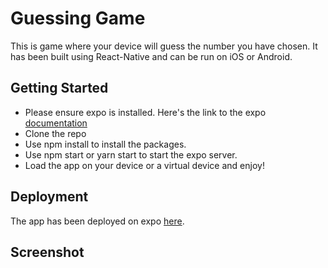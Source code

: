 # Guessing Game

This is game where your device will guess the number you have chosen.
It has been built using React-Native and can be run on iOS or Android.

## Getting Started

- Please ensure expo is installed. Here's the link to the expo [documentation](https://docs.expo.dev/)
- Clone the repo
- Use npm install to install the packages.
- Use npm start or yarn start to start the expo server.
- Load the app on your device or a virtual device and enjoy!

## Deployment

The app has been deployed on expo [here](https://expo.dev/@vickyruud/projects/GuessGame).

## Screenshot

<!-- ![Weather](https://github.com/vickyruud/weather-app-react-native/blob/main/assets/screenshot2.png) -->
